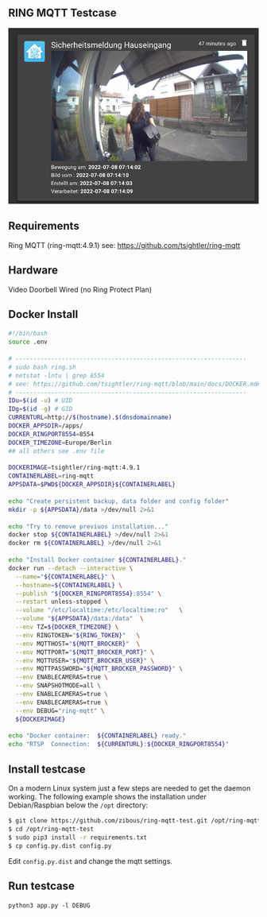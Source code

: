 ## RING MQTT Testcase


![Hauseingang Kamerabild](images/gotify_message.png)

## Requirements
Ring MQTT (ring-mqtt:4.9.1)
see: https://github.com/tsightler/ring-mqtt

## Hardware
Video Doorbell Wired (no Ring Protect Plan)


## Docker Install
```bash
#!/bin/bash
source .env

# -----------------------------------------------------------------
# sudo bash ring.sh
# netstat -lntu | grep 8554
# see: https://github.com/tsightler/ring-mqtt/blob/main/docs/DOCKER.md#authentication
# -----------------------------------------------------------------
IDu=$(id -u) # UID
IDg=$(id -g) # GID
CURRENTURL=http://$(hostname).$(dnsdomainname)
DOCKER_APPSDIR=/apps/
DOCKER_RINGPORT8554=8554
DOCKER_TIMEZONE=Europe/Berlin
## all others see .env file

DOCKERIMAGE=tsightler/ring-mqtt:4.9.1
CONTAINERLABEL=ring-mqtt
APPSDATA=$PWD${DOCKER_APPSDIR}${CONTAINERLABEL}

echo "Create persistent backup, data folder and config folder"
mkdir -p ${APPSDATA}/data >/dev/null 2>&1

echo "Try to remove previuos installation..."
docker stop ${CONTAINERLABEL} >/dev/null 2>&1
docker rm ${CONTAINERLABEL} >/dev/null 2>&1

echo "Install Docker container ${CONTAINERLABEL}."
docker run --detach --interactive \
  --name="${CONTAINERLABEL}" \
  --hostname=${CONTAINERLABEL} \
  --publish "${DOCKER_RINGPORT8554}:8554" \
  --restart unless-stopped \
  --volume "/etc/localtime:/etc/localtime:ro"   \
  --volume "${APPSDATA}/data:/data"  \
  --env TZ=${DOCKER_TIMEZONE} \
  --env RINGTOKEN="${RING_TOKEN}"   \
  --env MQTTHOST="${MQTT_BROCKER}"  \
  --env MQTTPORT="${MQTT_BROCKER_PORT}" \
  --env MQTTUSER="${MQTT_BROCKER_USER}" \
  --env MQTTPASSWORD="${MQTT_BROCKER_PASSWORD}" \
  --env ENABLECAMERAS=true \
  --env SNAPSHOTMODE=all \
  --env ENABLECAMERAS=true \
  --env ENABLECAMERAS=true \
  --env DEBUG="ring-mqtt" \
  ${DOCKERIMAGE}

echo "Docker container:  ${CONTAINERLABEL} ready."
echo "RTSP  Connection:  ${CURRENTURL}:${DOCKER_RINGPORT8554}"
```

## Install testcase

On a modern Linux system just a few steps are needed to get the daemon working. The following example 
shows the installation under Debian/Raspbian below the `/opt` directory:

```bash
$ git clone https://github.com/zibous/ring-mqtt-test.git /opt/ring-mqtt-test
$ cd /opt/ring-mqtt-test
$ sudo pip3 install -r requirements.txt
$ cp config.py.dist config.py
```
Edit `config.py.dist` and change the mqtt settings.

## Run testcase
`python3 app.py -l DEBUG`
